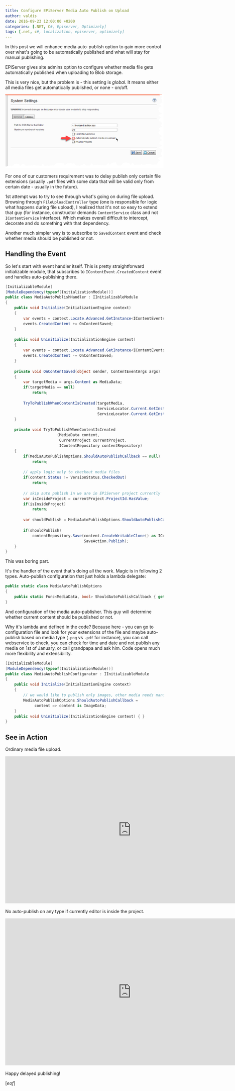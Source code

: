 ```yaml
---
title: Configure EPiServer Media Auto Publish on Upload
author: valdis
date: 2016-09-23 12:00:00 +0200
categories: [.NET, C#, Episerver, Optimizely]
tags: [.net, c#, localization, episerver, optimizely]
---
```


In this post we will enhance media auto-publish option to gain more control over what's going to be automatically published and what will stay for manual publishing.

EPiServer gives site admins option to configure whether media file gets automatically published when uploading to Blob storage.

This is very nice, but the problem is - this setting is *global*. It means either all media files get automatically published, or none - on/off.

![](/assets/img/2016/09/2016-09-22_15-41-31-1.png)

For one of our customers requirement was to delay publish only certain file extensions (usually `.pdf` files with some data that will be valid only from certain date - usually in the future).

1st attempt was to try to see through what's going on during file upload. Browsing through `FileUploadController` type (one is responsible for logic what happens during file upload), I realized that it's not so easy to extend that guy (for instance, constructor demands `ContentService` class and not `IContentService` interface). Which makes overall difficult to intercept, decorate and do something with that dependency.

Another much simpler way is to subscribe to `SavedContent` event and check whether media should be published or not.

## Handling the Event

So let's start with event handler itself. This is pretty straightforward initializable module, that subscribes to `IContentEvent.CreatedContent` event and handles auto-publishing there.

```csharp
[InitializableModule]
[ModuleDependency(typeof(InitializationModule))]
public class MediaAutoPublishHandler : IInitializableModule
{
    public void Initialize(InitializationEngine context)
    {
        var events = context.Locate.Advanced.GetInstance<IContentEvents>();
        events.CreatedContent += OnContentSaved;
    }

    public void Uninitialize(InitializationEngine context)
    {
        var events = context.Locate.Advanced.GetInstance<IContentEvents>();
        events.CreatedContent -= OnContentSaved;
    }

    private void OnContentSaved(object sender, ContentEventArgs args)
    {
        var targetMedia = args.Content as MediaData;
        if(targetMedia == null)
            return;

        TryToPublishWhenContentIsCreated(targetMedia,
                                         ServiceLocator.Current.GetInstance<CurrentProject>(),
                                         ServiceLocator.Current.GetInstance<IContentRepository>());
    }

    private void TryToPublishWhenContentIsCreated
                       (MediaData content,
                        CurrentProject currentProject,
                        IContentRepository contentRepository)
    {
        if(MediaAutoPublishOptions.ShouldAutoPublishCallback == null)
            return;

        // apply logic only to checkout media files
        if(content.Status != VersionStatus.CheckedOut)
            return;

        // skip auto publish in we are in EPiServer project currently
        var isInsideProject = currentProject.ProjectId.HasValue;
        if(isInsideProject)
            return;

        var shouldPublish = MediaAutoPublishOptions.ShouldAutoPublishCallback(content);

        if(shouldPublish)
            contentRepository.Save(content.CreateWritableClone() as IContent,
                                   SaveAction.Publish);
    }
}
```

This was boring part.

It's the handler of the event that's doing all the work.
Magic is in following 2 types.
Auto-publish configuration that just holds a lambda delegate:

```csharp
public static class MediaAutoPublishOptions
{
    public static Func<MediaData, bool> ShouldAutoPublishCallback { get; set; }
}
```

And configuration of the media auto-publisher. This guy will determine whether current content should be published or not.

Why it's lambda and defined in the code? Because here - you can go to configuration file and look for your extensions of the file and maybe auto-publish based on media type (`.png` vs `.pdf` for instance), you can call webservice to check, you can check for time and date and not publish any media on 1st of January, or call grandpapa and ask him. Code opens much more flexibility and extensibility.

```csharp
[InitializableModule]
[ModuleDependency(typeof(InitializationModule))]
public class MediaAutoPublishConfigurator : IInitializableModule
{
    public void Initialize(InitializationEngine context)
    {
        // we would like to publish only images, other media needs manual publish
        MediaAutoPublishOptions.ShouldAutoPublishCallback =
             content => content is ImageData;
    }
    public void Uninitialize(InitializationEngine context) { }
}
```


## See in Action

Ordinary media file upload.

<iframe src="https://player.vimeo.com/video/183892146" width="800" height="468" frameborder="0" webkitallowfullscreen mozallowfullscreen allowfullscreen></iframe>

No auto-publish on any type if currently editor is inside the project.

<iframe src="https://player.vimeo.com/video/183893166" width="800" height="468" frameborder="0" webkitallowfullscreen mozallowfullscreen allowfullscreen></iframe>

Happy delayed publishing!

[*eof*]
